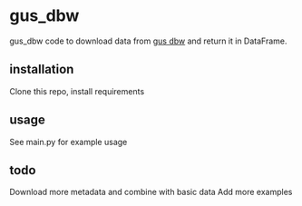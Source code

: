 gus_dbw
=======
gus_dbw code to download data from [gus dbw](https://api.stat.gov.pl/Home/DBWApi) and return it in DataFrame.

## installation
Clone this repo, install requirements

## usage
See main.py for example usage

## todo 
Download more metadata and combine with basic data
Add more examples


